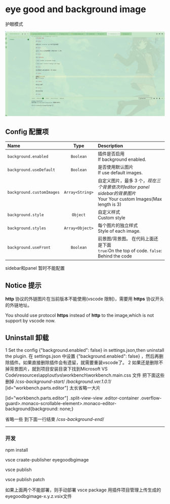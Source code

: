 # eye good and background image

护眼模式

![最终的样子](example/img1.png)

## Config 配置项

| Name                      |      Type       | Description                                                                                 |
| :------------------------ | :-------------: | :------------------------------------------------------------------------------------------ |
| `background.enabled`      |    `Boolean`    | 插件是否启用 <br> If background enabled.                                                    |
| `background.useDefault`   |    `Boolean`    | 是否使用默认图片 <br> If use default images.                                                |
| `background.customImages` | `Array<String>` | 自定义图片，最多 3 个，<em>现在三个背景依次时editor panel sidebar的背景图片</em><br> Your Your custom Images(Max length is 3)                          |
| `background.style`        |    `Object`     | 自定义样式 <br> Custom style                                                                |
| `background.styles`       | `Array<Object>` | 每个图片的独立样式 <br> Style of each image.                                                |
| `background.useFront`     |    `Boolean`    | 前景图/背景图。 在代码上面还是下面 <br> `true`:On the top of code. `false`: Behind the code |

sidebar和panel 暂时不能配置

## Notice 提示

**http** 协议的外链图片在当前版本不能使用(vscode 限制)，需要用 **https** 协议开头的外链地址。

You should use protocol **https** instead of **http** to the image,which is not support by vscode now.

## Uninstall 卸载

   1 Set the config  {"background.enabled": false}  in settings.json,then uninstall the plugin.
    在 settings.json 中设置 {"background.enabled": false} ，然后再删除插件。如果直接删除插件会有遗留，就需要重装vscode了。
   2 如果还是删除不掉背景图片，就到项目安装目录下找到Microsoft VS Code\resources\app\out\vs\workbench\workbench.main.css 文件
   把下面这些删掉
  /*css-background-start*/
  /*background.ver.1.0.1*/
  [id="workbench.parts.editor"] 太长省略一大片

  [id="workbench.parts.editor"] .split-view-view .editor-container  .overflow-guard>.monaco-scrollable-element>.monaco-editor-background{background: none;}

  省略一些 到下面一行结束
  /*css-background-end*/

---

### 开发

npm install

vsce craate-publisher eyegoodbgimage

vsce publish

vsce publish patch

如果上面两个不能部署，则手动部署
vsce package
用插件项目管理上传生成的eyegoodbgimage-x.y.z.vsix文件
